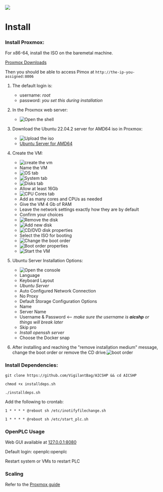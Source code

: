 ![](assets/20230303_131323_AICSHP-logo.png)

# Install

### Install Proxmox:

For x86-64, install the ISO on the baremetal machine.

[Proxmox Downloads](https://www.proxmox.com/en/downloads)

Then you should be able to access Pimox at `http://the-ip-you-assigned:8006`

1. The default login is:

   - username: *root*
   - password: *you set this during installation*
2. In the Proxmox web server:

   - ![Open the shell](./arm_based_installation/documentation/images/open_shell.png)
3. Download the Ubuntu 22.04.2 server for AMD64 iso in Proxmox:

   - ![Upload the iso](./arm_based_installation/documentation/images/upload_iso.png)
   - [Ubuntu Server for AMD64](https://ubuntu.com/download/server)
4. Create the VM:

   - ![create the vm](./arm_based_installation/documentation/images/create_vm.png)
   - Name the VM
   - ![OS tab](./arm_based_installation/documentation/images/no_media.png)
   - ![System tab](./arm_based_installation/documentation/images/bios.png)
   - ![Disks tab](./arm_based_installation/documentation/images/disks.png)
   - Allow at least 16Gb
   - ![CPU Cores tab](./arm_based_installation/documentation/images/cpu.png)
   - Add as many cores and CPUs as needed
   - Give the VM 4 Gb of RAM
   - Leave the network settings exactly how they are by default
   - Confirm your choices
   - ![Remove the disk](./arm_based_installation/documentation/images/remove_disk.png)
   - ![Add new disk](./arm_based_installation/documentation/images/add_disk.png)
   - ![CD/DVD disk properties](./arm_based_installation/documentation/images/disk_properties.png)
   - Select the ISO for booting
   - ![Change the boot order](./arm_based_installation/documentation/images/boot_order.png)
   - ![Boot order properties](./arm_based_installation/documentation/images/correct_boot_order.png)
   - ![Start the VM](./arm_based_installation/documentation/images/start.png)
5. Ubuntu Server Installation Options:

    - ![Open the console](./arm_based_installation/documentation/images/console.png)
    - Language
    - Keyboard Layout
    - *Ubuntu Server*
    - Auto Configured Network Connection
    - No Proxy
    - Default Storage Configuration Options
    - Name
    - Server Name
    - Username & Password <-- *make sure the username is ***aicshp*** or things will break later*
    - Skip pro
    - *Install openssh server*
    - Choose the Docker snap
6. After installing and reaching the "remove installation medium" message, change the boot order or remove the CD drive.![boot order](./arm_based_installation/documentation/images/change_boot_order3.png)

### Install Dependencies:

`git clone https://github.com/VigilantBag/AICSHP && cd AICSHP`

`chmod +x installdeps.sh`

`./installdeps.sh`

Add the following to crontab:

`1 * * * * @reboot sh /etc/inotifyfilechange.sh`

`1 * * * * @reboot sh /etc/start_plc.sh`

### OpenPLC Usage

Web GUI available at [127.0.0.1:8080](127.0.0.1:8080)

Default login: openplc:openplc

Restart system or VMs to restart PLC

### Scaling

Refer to the [Proxmox guide](https://pve.proxmox.com/wiki/Cluster_Manager)
